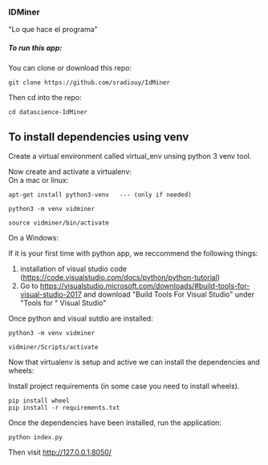 ### IDMiner

"Lo que hace el programa"

##### To run this app:

You can clone or download this repo:   
```
git clone https://github.com/sradiouy/IdMiner
```

Then cd into the repo:   
```
cd datascience-IdMiner
```
## To install dependencies using venv

Create a virtual environment called virtual_env unsing python 3 venv tool.

Now create and activate a virtualenv:   
On a mac or linux:

```
apt-get install python3-venv   --- (only if needed)

python3 -m venv vidminer

source vidminer/bin/activate
````

On a Windows: 
 
 If it is your first time with python app, we reccommend the following things: 
  
  1. installation of visual studio code (https://code.visualstudio.com/docs/python/python-tutorial)
  2. Go to https://visualstudio.microsoft.com/downloads/#build-tools-for-visual-studio-2017 and download "Build Tools For Visual Studio" under "Tools for " Visual Studio"

Once python and visual sutdio are installed:

```
python3 -m venv vidminer

vidminer/Scripts/activate
```

Now that virtualenv is setup and active we can install the dependencies and wheels: 

Install project requirements (in some case you need to install wheels).

```
pip install wheel
pip install -r requirements.txt
```

Once the dependencies have been installed, run the application:
```
python index.py
```

Then visit http://127.0.0.1:8050/
